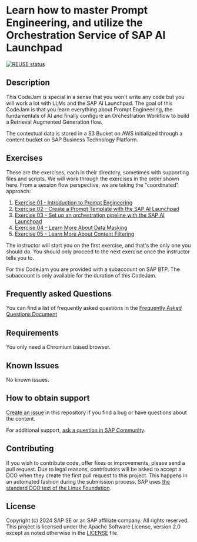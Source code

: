 # Learn how to master Prompt Engineering, and utilize the Orchestration Service of SAP AI Launchpad

[![REUSE status](https://api.reuse.software/badge/github.com/SAP-samples/codejam-ai-prompt-engineering-and-orchestration)](https://api.reuse.software/info/github.com/SAP-samples/codejam-ai-prompt-engineering-and-orchestration)

## Description
This CodeJam is special in a sense that you won't write any code but you will work a lot with LLMs and the SAP AI Launchpad. The goal of this CodeJam is that you learn everything about Prompt Engineering, the fundamentals of AI and finally configure an Orchestration Workflow to build a Retrieval Augmented Generation flow.

The contextual data is stored in a S3 Bucket on AWS initialized through a content bucket on SAP Business Technology Platform.

## Exercises

These are the exercises, each in their directory, sometimes with supporting files and scripts. We will work through the exercises in the order shown here. From a session flow perspective, we are taking the "coordinated" approach:

1. [Exercise 01 - Introduction to Prompt Engineering](exercises/01-intro-prompt-engineering/readme.md)
2. [Exercise 02 - Create a Prompt Template with the SAP AI Launchpad](exercises/02-create-prompt-template/readme.md)
3. [Exercise 03 - Set up an orchestration pipeline with the SAP AI Launchpad](exercises/03-setup-orchestration-pipeline/readme.md)
4. [Exercise 04 - Learn More About Data Masking](exercises/04-orchestration-test-anonymization-pseudonymization/readme.md)
5. [Exercise 05 - Learn More About Content Filtering](exercises/05-orchestration-test-input-output-filtering/readme.md)

The instructor will start you on the first exercise, and that's the only one you should do. You should only proceed to the next exercise once the instructor tells you to.

For this CodeJam you are provided with a subaccount on SAP BTP. The subaccount is only available for the duration of this CodeJam.

## Frequently asked Questions

You can find a list of frequently asked questions in the [Frequently Asked Questions Document](./frequently-asked-questions.md)

## Requirements

You only need a Chromium based browser.

## Known Issues
No known issues.

## How to obtain support
[Create an issue](https://github.com/SAP-samples/<repository-name>/issues) in this repository if you find a bug or have questions about the content.
 
For additional support, [ask a question in SAP Community](https://answers.sap.com/questions/ask.html).

## Contributing
If you wish to contribute code, offer fixes or improvements, please send a pull request. Due to legal reasons, contributors will be asked to accept a DCO when they create the first pull request to this project. This happens in an automated fashion during the submission process. SAP uses [the standard DCO text of the Linux Foundation](https://developercertificate.org/).

## License
Copyright (c) 2024 SAP SE or an SAP affiliate company. All rights reserved. This project is licensed under the Apache Software License, version 2.0 except as noted otherwise in the [LICENSE](LICENSE) file.

